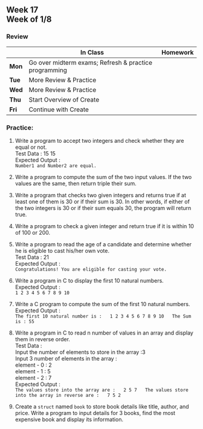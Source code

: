 ## Week 17 <br>Week of 1/8

### Review

  |       |In Class               |Homework   |
  |-------|---------              |---------  |
  |**Mon**|Go over midterm exams; Refresh & practice programming | |
  |**Tue**|More Review & Practice  | |
  |**Wed**|More Review & Practice | |
  |**Thu**|Start Overview of Create | |
  |**Fri**|Continue with Create | |

<!-- <img src="https://slideplayer.com/16079147/88/images/slide_1.jpg" alt="Pointer Fun with Binky" height="400"> -->

### Practice:

1. Write a program to accept two integers and check whether they are equal or not.  
Test Data : 15 15  
Expected Output :  
`Number1 and Number2 are equal.`

1. Write a program to compute the sum of the two input values. If the two values are the same, then return triple their sum.

3. Write a program that checks two given integers and returns true if at least one of them is 30 or if their sum is 30. In other words, if either of the two integers is 30 or if their sum equals 30, the program will return true.

4. Write a program to check a given integer and return true if it is within 10 of 100 or 200.

5. Write a program to read the age of a candidate and determine whether he is eligible to cast his/her own vote.  
Test Data : 21  
Expected Output :  
`Congratulations! You are eligible for casting your vote.`  

1. Write a program in C to display the first 10 natural numbers.  
Expected Output :  
`1 2 3 4 5 6 7 8 9 10`

2. Write a C program to compute the sum of the first 10 natural numbers.  
Expected Output :  
`The first 10 natural number is :  
1 2 3 4 5 6 7 8 9 10  
The Sum is : 55`

2. Write a program in C to read n number of values in an array and display them in reverse order.  
Test Data :  
Input the number of elements to store in the array :3  
Input 3 number of elements in the array :  
element - 0 : 2  
element - 1 : 5  
element - 2 : 7  
Expected Output :  
`The values store into the array are :  
2 5 7  
The values store into the array in reverse are :  
7 5 2`  

9. Create a `struct` named `book` to store book details like title, author, and price. Write a program to input details for 3 books, find the most expensive book and display its information.

<meta http-equiv="refresh" content="300"/>





<!-- [Create](/apcsp/curriculum/pt/create)

  |       |In Class               |Homework   |
  |-------|---------              |---------  |
  |**Mon**|Go over Narrow it Down |Brainstorm Ideas |
  |**Tue**|Go over Project Ideas  | |
  |**Wed**|Work on Create D1 |Work on Create |
  |**Thu**|Work on Create D2 |Work on Create |
  |**Fri**|Work on Create D3 |Work on Create<br>Make sure to complete the Check-In on Teams before class is over |


<meta http-equiv="refresh" content="300"/> -->